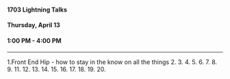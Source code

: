 #### 1703 Lightning Talks
#### Thursday, April 13
#### 1:00 PM - 4:00 PM

-----------------------------------------

1.Front End Hip - how to stay in the know on all the things
2.
3.
4.
5.
6.
7.
8.
9.
11.
12.
13.
14.
15.
16.
17.
18.
19.
20.

